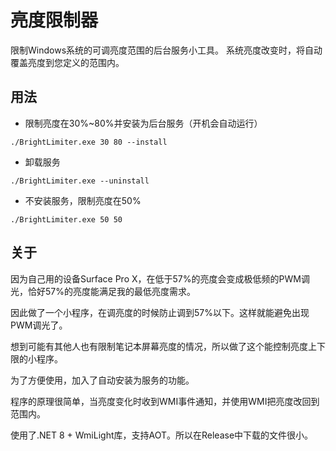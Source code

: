 # 亮度限制器

限制Windows系统的可调亮度范围的后台服务小工具。
系统亮度改变时，将自动覆盖亮度到您定义的范围内。

## 用法 

- 限制亮度在30%~80%并安装为后台服务（开机会自动运行）
```
./BrightLimiter.exe 30 80 --install
```

- 卸载服务
```
./BrightLimiter.exe --uninstall
```

- 不安装服务，限制亮度在50%
```
./BrightLimiter.exe 50 50
```

## 关于

因为自己用的设备Surface Pro X，在低于57%的亮度会变成极低频的PWM调光，恰好57%的亮度能满足我的最低亮度需求。

因此做了一个小程序，在调亮度的时候防止调到57%以下。这样就能避免出现PWM调光了。

想到可能有其他人也有限制笔记本屏幕亮度的情况，所以做了这个能控制亮度上下限的小程序。

为了方便使用，加入了自动安装为服务的功能。

程序的原理很简单，当亮度变化时收到WMI事件通知，并使用WMI把亮度改回到范围内。

使用了.NET 8 + WmiLight库，支持AOT。所以在Release中下载的文件很小。
